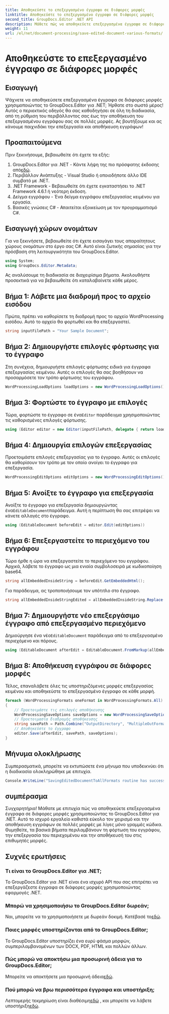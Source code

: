 ```yaml
---
title: Αποθηκεύστε το επεξεργασμένο έγγραφο σε διάφορες μορφές
linktitle: Αποθηκεύστε το επεξεργασμένο έγγραφο σε διάφορες μορφές
second_title: GroupDocs.Editor .NET API
description: Μάθετε πώς να αποθηκεύετε επεξεργασμένα έγγραφα σε διάφορες μορφές χρησιμοποιώντας το GroupDocs.Editor για .NET σε αυτόν τον αναλυτικό οδηγό βήμα προς βήμα.
weight: 11
url: /el/net/document-processing/save-edited-document-various-formats/
---
```


# Αποθηκεύστε το επεξεργασμένο έγγραφο σε διάφορες μορφές

## Εισαγωγή
Ψάχνετε να αποθηκεύσετε επεξεργασμένα έγγραφα σε διάφορες μορφές χρησιμοποιώντας το GroupDocs.Editor για .NET; Ήρθατε στο σωστό μέρος! Αυτός ο περιεκτικός οδηγός θα σας καθοδηγήσει σε όλη τη διαδικασία, από τη ρύθμιση του περιβάλλοντος σας έως την αποθήκευση του επεξεργασμένου εγγράφου σας σε πολλές μορφές. Ας βουτήξουμε και ας κάνουμε παιχνιδάκι την επεξεργασία και αποθήκευση εγγράφων!
## Προαπαιτούμενα
Πριν ξεκινήσουμε, βεβαιωθείτε ότι έχετε τα εξής:
1.  GroupDocs.Editor για .NET - Κάντε λήψη της πιο πρόσφατης έκδοσης από[εδώ](https://releases.groupdocs.com/editor/net/).
2. Περιβάλλον Ανάπτυξης - Visual Studio ή οποιοδήποτε άλλο IDE συμβατό με .NET.
3. .NET Framework - Βεβαιωθείτε ότι έχετε εγκαταστήσει το .NET Framework 4.6.1 ή νεότερη έκδοση.
4. Δείγμα εγγράφου - Ένα δείγμα εγγράφου επεξεργασίας κειμένου για εργασία.
5. Βασικές γνώσεις C# - Απαιτείται εξοικείωση με τον προγραμματισμό C#.
## Εισαγωγή χώρων ονομάτων
Για να ξεκινήσετε, βεβαιωθείτε ότι έχετε εισαγάγει τους απαραίτητους χώρους ονομάτων στο έργο σας C#. Αυτό είναι ζωτικής σημασίας για την πρόσβαση στη λειτουργικότητα του GroupDocs.Editor.
```csharp
using System;
using GroupDocs.Editor.Metadata;
```
Ας αναλύσουμε τη διαδικασία σε διαχειρίσιμα βήματα. Ακολουθήστε προσεκτικά για να βεβαιωθείτε ότι καταλαβαίνετε κάθε μέρος.
## Βήμα 1: Λάβετε μια διαδρομή προς το αρχείο εισόδου
Πρώτα, πρέπει να καθορίσετε τη διαδρομή προς το αρχείο WordProcessing εισόδου. Αυτό το αρχείο θα φορτωθεί και θα επεξεργαστεί.
```csharp
string inputFilePath = "Your Sample Document";
```
## Βήμα 2: Δημιουργήστε επιλογές φόρτωσης για το έγγραφο
Στη συνέχεια, δημιουργήστε επιλογές φόρτωσης ειδικά για έγγραφα επεξεργασίας κειμένου. Αυτές οι επιλογές θα σας βοηθήσουν να προσαρμόσετε τον τρόπο φόρτωσης του εγγράφου.
```csharp
WordProcessingLoadOptions loadOptions = new WordProcessingLoadOptions();
```
## Βήμα 3: Φορτώστε το έγγραφο με επιλογές
 Τώρα, φορτώστε το έγγραφο σε ένα`Editor` παράδειγμα χρησιμοποιώντας τις καθορισμένες επιλογές φόρτωσης.
```csharp
using (Editor editor = new Editor(inputFilePath, delegate { return loadOptions; }))
```
## Βήμα 4: Δημιουργία επιλογών επεξεργασίας
Προετοιμάστε επιλογές επεξεργασίας για το έγγραφο. Αυτές οι επιλογές θα καθορίσουν τον τρόπο με τον οποίο ανοίγει το έγγραφο για επεξεργασία.
```csharp
WordProcessingEditOptions editOptions = new WordProcessingEditOptions();
```
## Βήμα 5: Ανοίξτε το έγγραφο για επεξεργασία
 Ανοίξτε το έγγραφο για επεξεργασία δημιουργώντας ένα`EditableDocument`παράδειγμα. Αυτή η περίπτωση θα σας επιτρέψει να κάνετε αλλαγές στο έγγραφο.
```csharp
using (EditableDocument beforeEdit = editor.Edit(editOptions))
```
## Βήμα 6: Επεξεργαστείτε το περιεχόμενο του εγγράφου
Τώρα ήρθε η ώρα να επεξεργαστείτε το περιεχόμενο του εγγράφου. Αρχικά, λάβετε το έγγραφο ως μια ενιαία συμβολοσειρά με κωδικοποίηση base64.
```csharp
string allEmbeddedInsideString = beforeEdit.GetEmbeddedHtml();
```
Για παράδειγμα, ας τροποποιήσουμε τον υπότιτλο στο έγγραφο.
```csharp
string allEmbeddedInsideStringEdited = allEmbeddedInsideString.Replace("Subtitle", "Edited subtitle");
```
## Βήμα 7: Δημιουργήστε νέο επεξεργάσιμο έγγραφο από επεξεργασμένο περιεχόμενο
 Δημιούργησε ένα νέο`EditableDocument` παράδειγμα από το επεξεργασμένο περιεχόμενο και πόρους.
```csharp
using (EditableDocument afterEdit = EditableDocument.FromMarkup(allEmbeddedInsideStringEdited, null))
```
## Βήμα 8: Αποθήκευση εγγράφου σε διάφορες μορφές
Τέλος, επαναλάβετε όλες τις υποστηριζόμενες μορφές επεξεργασίας κειμένου και αποθηκεύστε το επεξεργασμένο έγγραφο σε κάθε μορφή.
```csharp
foreach (WordProcessingFormats oneFormat in WordProcessingFormats.All)
{
    // Προετοιμάστε τις επιλογές αποθήκευσης
    WordProcessingSaveOptions saveOptions = new WordProcessingSaveOptions(oneFormat);
    // Προετοιμασία διαδρομής αποθήκευσης
    string savePath = Path.Combine("OutputDirectory", "MultipleOutFormats." + saveOptions.OutputFormat.Extension);
    // Αποθηκεύστε το έγγραφο
    editor.Save(afterEdit, savePath, saveOptions);
}
```
## Μήνυμα ολοκλήρωσης
Συμπερασματικά, μπορείτε να εκτυπώσετε ένα μήνυμα που υποδεικνύει ότι η διαδικασία ολοκληρώθηκε με επιτυχία.
```csharp
Console.WriteLine("SavingEditedDocumentToAllFormats routine has successfully finished");
```
## συμπέρασμα
Συγχαρητήρια! Μάθατε με επιτυχία πώς να αποθηκεύετε επεξεργασμένα έγγραφα σε διάφορες μορφές χρησιμοποιώντας το GroupDocs.Editor για .NET. Αυτό το ισχυρό εργαλείο καθιστά εύκολο τον χειρισμό και την αποθήκευση εγγράφων σε πολλές μορφές με λίγες μόνο γραμμές κώδικα. Θυμηθείτε, τα βασικά βήματα περιλαμβάνουν τη φόρτωση του εγγράφου, την επεξεργασία του περιεχομένου και την αποθήκευσή του στις επιθυμητές μορφές.
## Συχνές ερωτήσεις
### Τι είναι το GroupDocs.Editor για .NET;
Το GroupDocs.Editor για .NET είναι ένα ισχυρό API που σας επιτρέπει να επεξεργάζεστε έγγραφα σε διάφορες μορφές χρησιμοποιώντας εφαρμογές .NET.
### Μπορώ να χρησιμοποιήσω το GroupDocs.Editor δωρεάν;
 Ναι, μπορείτε να το χρησιμοποιήσετε με δωρεάν δοκιμή. Κατέβασέ το[εδώ](https://releases.groupdocs.com/).
### Ποιες μορφές υποστηρίζονται από το GroupDocs.Editor;
Το GroupDocs.Editor υποστηρίζει ένα ευρύ φάσμα μορφών, συμπεριλαμβανομένων των DOCX, PDF, HTML και πολλών άλλων.
### Πώς μπορώ να αποκτήσω μια προσωρινή άδεια για το GroupDocs.Editor;
 Μπορείτε να αποκτήσετε μια προσωρινή άδεια[εδώ](https://purchase.groupdocs.com/temporary-license/).
### Πού μπορώ να βρω περισσότερα έγγραφα και υποστήριξη;
 Λεπτομερής τεκμηρίωση είναι διαθέσιμη[εδώ](https://tutorials.groupdocs.com/editor/net/) , και μπορείτε να λάβετε υποστήριξη[εδώ](https://forum.groupdocs.com/c/editor/20).